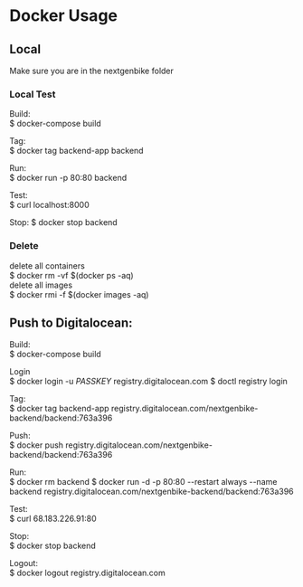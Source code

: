# Docker Usage
## Local
Make sure you are in the nextgenbike folder  
### Local Test
Build:  
$ docker-compose build

Tag:  
$ docker tag backend-app backend

Run:   
$ docker run -p 80:80 backend

Test:  
$ curl localhost:8000

Stop: 
$ docker stop backend

### Delete
delete all containers  
$ docker rm -vf $(docker ps -aq)  
delete all images  
$ docker rmi -f $(docker images -aq)

## Push to Digitalocean:
Build:  
$ docker-compose build

Login  
$ docker login -u $PASSKEY$ registry.digitalocean.com
$ doctl registry login

Tag:  
$ docker tag backend-app registry.digitalocean.com/nextgenbike-backend/backend:763a396

Push:  
$ docker push registry.digitalocean.com/nextgenbike-backend/backend:763a396

Run:  
$ docker rm backend
$ docker run -d -p 80:80 --restart always --name backend registry.digitalocean.com/nextgenbike-backend/backend:763a396

Test:  
$ curl 68.183.226.91:80

Stop:  
$ docker stop backend

Logout:  
$ docker logout registry.digitalocean.com
